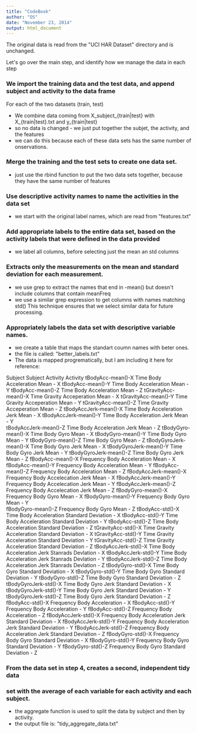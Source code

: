 ```yaml
---
title: "CodeBook"
author: "OS"
date: "November 23, 2014"
output: html_document
---
```



The original data is read from the "UCI HAR Dataset" directory and is unchanged.

Let's go over the main step, and identify how we manage the data in each step

### We import the training data and the test data, and append subject and activity to the data frame

For each of the two datasets (train, test)
- We combine data coming from X_subject_{train|test} with X_{train|test}.txt and y_{train|test}
- so no data is changed - we just put together the subjet, the activity, and the features
- we can do this because each of these data sets has the same number of onservations.

### Merge the training and the test sets to create one data set.
- just use the rbind function to put the two data sets together, because they have the same number of features

###  Use descriptive activity names to name the activities in the data set
- we start with the original label names, which are read from "features.txt"

### Add appropriate labels to the entire data set, based on the activity labels that were defined in the data provided
- we label all columns, before selecting just the mean an std columns

### Extracts only the measurements on the mean and standard deviation for each measurement.
- we use grep to extract the names that end in -mean() but doesn't include columns that contain meanFreq
- we use a similar grep expression to get columns with names matching std()
This technique ensures that we select similar data for future processing.

### Appropriately labels the data set with descriptive variable names.
- we create a table that maps the standart coumn names with beter ones.
- the file is called: "better_labels.txt"
- The data is mapped progrematically, but I am including it here for reference:

Subject                    Subject
Activity                   Activity
tBodyAcc-mean()-X          Time Body Acceleration Mean - X
tBodyAcc-mean()-Y          Time Body Acceleration Mean - Y
tBodyAcc-mean()-Z          Time Body Acceleration Mean - Z
tGravityAcc-mean()-X       Time Gravity Acceperation Mean - X
tGravityAcc-mean()-Y       Time Gravity Acceperation Mean - Y
tGravityAcc-mean()-Z       Time Gravity Acceperation Mean - Z
tBodyAccJerk-mean()-X      Time Body Acceleration Jerk Mean - X
tBodyAccJerk-mean()-Y      Time Body Acceleration Jerk Mean - Y  
tBodyAccJerk-mean()-Z      Time Body Acceleration Jerk Mean - Z
tBodyGyro-mean()-X         Time Body Gyro Mean - X
tBodyGyro-mean()-Y         Time Body Gyro Mean - Y
tBodyGyro-mean()-Z         Time Body Gyro Mean - Z
tBodyGyroJerk-mean()-X     Time Body Gyro Jerk Mean - X
tBodyGyroJerk-mean()-Y     Time Body Gyro Jerk Mean - Y
tBodyGyroJerk-mean()-Z     Time Body Gyro Jerk Mean - Z
fBodyAcc-mean()-X          Frequency Body Acceleration Mean - X
fBodyAcc-mean()-Y          Frequency Body Acceleration Mean - Y
fBodyAcc-mean()-Z          Frequency Body Acceleration Mean - Z
fBodyAccJerk-mean()-X      Frequency Body Accelecation Jerk Mean - X
fBodyAccJerk-mean()-Y      Frequency Body Accelecation Jerk Mean - Y
fBodyAccJerk-mean()-Z      Frequency Body Accelecation Jerk Mean - Z
fBodyGyro-mean()-X         Frequency Body Gyro Mean - X
fBodyGyro-mean()-Y         Frequency Body Gyro Mean - Y  
fBodyGyro-mean()-Z         Frequency Body Gyro Mean - Z
tBodyAcc-std()-X           Time Body Acceleration Standard Deviation - X
tBodyAcc-std()-Y           Time Body Acceleration Standard Deviation - Y
tBodyAcc-std()-Z           Time Body Acceleration Standard Deviation - Z
tGravityAcc-std()-X        Time Gravity Acceleration Standard Deviation - X
tGravityAcc-std()-Y        Time Gravity Acceleration Standard Deviation - Y
tGravityAcc-std()-Z        Time Gravity Acceleration Standard Deviation - Z
tBodyAccJerk-std()-X       Time Body Acceleration Jerk Stanrads Devlation - X
tBodyAccJerk-std()-Y       Time Body Acceleration Jerk Stanrads Devlation - Y
tBodyAccJerk-std()-Z       Time Body Acceleration Jerk Stanrads Devlation - Z
tBodyGyro-std()-X          Time Body Gyro Standard Deviation - X
tBodyGyro-std()-Y          Time Body Gyro Standard Deviation - Y
tBodyGyro-std()-Z          Time Body Gyro Standard Deviation - Z
tBodyGyroJerk-std()-X      Time Body Gyro Jerk Standard Deviation - X
tBodyGyroJerk-std()-Y      Time Body Gyro Jerk Standard Deviation - Y
tBodyGyroJerk-std()-Z      Time Body Gyro Jerk Standard Deviation - Z
fBodyAcc-std()-X           Frequency Body Acceleration - X
fBodyAcc-std()-Y           Frequency Body Acceleration - Y
fBodyAcc-std()-Z           Frequency Body Acceleration - Z
fBodyAccJerk-std()-X       Frequency Body Acceleration Jerk Standard Deviation - X
fBodyAccJerk-std()-Y       Frequency Body Acceleration Jerk Standard Deviation - Y
fBodyAccJerk-std()-Z       Frequency Body Acceleration Jerk Standard Deviation - Z
fBodyGyro-std()-X          Frequency Body Gyro Standard Deviation - X
fBodyGyro-std()-Y          Frequency Body Gyro Standard Deviation - Y
fBodyGyro-std()-Z           Frequency Body Gyro Standard Deviation - Z 


###  From the data set in step 4, creates a second, independent tidy data
### set with the average of each variable for each activity and each subject.

- the aggregate function is used to split the data by subject and then by activity.
- the output file is: "tidy_aggregate_data.txt"
